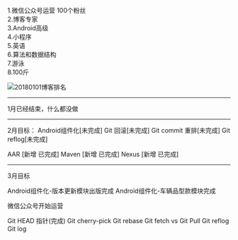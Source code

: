 
1.微信公众号运营 100个粉丝  
2.博客专家  
3.Android高级  
4.小程序  
5.英语  
6.算法和数据结构  
7.游泳  
8.100斤  

![20180101博客排名](http://oriwplcze.bkt.clouddn.com/19280736c6597a167d908e42078843e0.png)

---------
1月已经结束，什么都没做

---------

2月目标：
Android组件化[未完成]
Git 回滚[未完成]
Git commit 重排[未完成]
Git reflog[未完成]

AAR [新增 已完成]
Maven [新增  已完成]
Nexus [新增  已完成]

---------

3月目标

Android组件化-版本更新模块出版完成
Android组件化-车辆品型款模块完成

微信公众号开始运营

Git HEAD 指针(完成)
Git cherry-pick
Git rebase
Git fetch vs Git Pull
Git reflog
Git log
